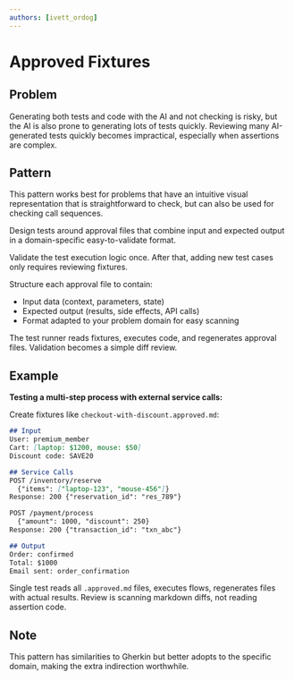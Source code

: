 ```yaml
---
authors: [ivett_ordog]
---
```


# Approved Fixtures

## Problem
Generating both tests and code with the AI and not checking is risky, but the AI is also prone to generating lots of tests quickly. Reviewing many AI-generated tests quickly becomes impractical, especially when assertions are complex.

## Pattern
This pattern works best for problems that have an intuitive visual representation that is straightforward to check, but can also be used for checking call sequences. 

Design tests around approval files that combine input and expected output in a domain-specific easy-to-validate format. 

Validate the test execution logic once. After that, adding new test cases only requires reviewing fixtures.

Structure each approval file to contain:
- Input data (context, parameters, state)
- Expected output (results, side effects, API calls)
- Format adapted to your problem domain for easy scanning

The test runner reads fixtures, executes code, and regenerates approval files. Validation becomes a simple diff review.

## Example

**Testing a multi-step process with external service calls:**

Create fixtures like `checkout-with-discount.approved.md`:
```markdown
## Input
User: premium_member
Cart: [laptop: $1200, mouse: $50]
Discount code: SAVE20

## Service Calls
POST /inventory/reserve
  {"items": ["laptop-123", "mouse-456"]}
Response: 200 {"reservation_id": "res_789"}

POST /payment/process
  {"amount": 1000, "discount": 250}
Response: 200 {"transaction_id": "txn_abc"}

## Output
Order: confirmed
Total: $1000
Email sent: order_confirmation
```

Single test reads all `.approved.md` files, executes flows, regenerates files with actual results. Review is scanning markdown diffs, not reading assertion code.

## Note

This pattern has similarities to Gherkin but better adopts to the specific domain, making the extra indirection worthwhile.
